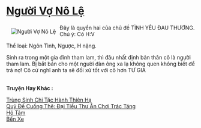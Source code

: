<a href="https://utruyen.com/nguoi-vo-no-le/21952/" title="Người Vợ Nô Lệ"><h1>Người Vợ Nô Lệ</h1></a><div style="display:table"><img align="right" style="float: left; padding: 10px;" src="https://utruyen.com/images/story/200x260/nguoi-vo-no-le.jpg" alt="Người Vợ Nô Lệ">Đây là quyển hai của chủ đề TÌNH YÊU ĐAU THƯƠNG. Chú ý: Có H:V <p></p>Thể loại: Ngôn Tình, Ngược, H nặng.<p></p>Sinh ra trong một gia đình tham lam, thì đâu nhất định bản thân cô là người tham lam. Bị bắt bán cho một người đàn ông xa lạ không quen không biết để trả nợ! Cô cứ nghĩ anh ta sẽ đối xử tốt với cô hơn TƯ GIA</div><p><br><b>Truyện Hay Khác :</b></p><a href="https://utruyen.com/trung-sinh-chi-tac-hanh-thien-ha/11495/" alt="Trùng Sinh Chi Tặc Hành Thiên Hạ">Trùng Sinh Chi Tặc Hành Thiên Hạ</a><br/><a href="https://truyenhot2020.wordpress.com/2019/12/11/quy-de-cuong-the-dai-tieu-thu-an-choi-trac-tang/" alt="Quỷ Đế Cuồng Thê: Đại Tiểu Thư Ăn Chơi Trác Táng">Quỷ Đế Cuồng Thê: Đại Tiểu Thư Ăn Chơi Trác Táng</a><br/><a href="https://github.com/quanluxury/truyenhot/tree/master/truyenhay/8427/" alt="Hộ Tâm">Hộ Tâm</a><br/><a href="https://github.com/quanluxury/truyenhot/tree/master/truyenhay/9483/" alt="Bến Xe">Bến Xe</a><br/>